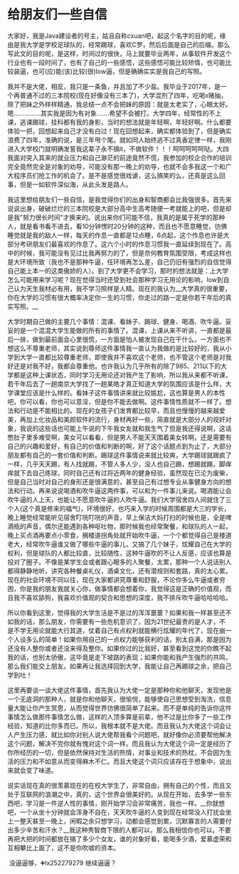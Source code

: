 # 给朋友们一些自信

​		大家好，我是Java建设者的号主，姑且自称cxuan吧，起这个名字的目的呢，缘由是我大学是学校足球队的，经常踢球，喜欢C罗，然后后面是自己的后缀。那么写此文的目的呢，是这样，时间过的很快，马上就要毕业两年，从事软件开发这个行业也有一段时间了，也有了自己的一些感悟，这些感悟可能比较矫情，也可能比较装逼，也可(应)能(该)比较(很)low逼，但是确确实实是我自己的写照。

​		我并不是大佬，相反，我只是一条鱼，并且加了不少盐。我毕业于2017年，是一个再普通不过的三本院校(现在好像没有三本了)，大学混剂了四年，吃喝x赌抽，除了把妹之外样样精通，我总结一点不会把妹的原因：就是太老实了，心眼太好。嗯……………其实我是因为有对象…….希望不会被打。大学四年，经常性的不上课，逃课踢球，挂科都有我的身影，当时的想法就是年轻啊，年轻好啊。什么都要体验一把，回想起来自己才没有白过！现在回想起来，确实都体验到了，但是确实浪费了四年，准确的说，是三年甩个尾。就如同人始终逃不过真香定律一样，我刚进入大学校门就明确发誓我这辈子永不搞it，不做软件！！！呵呵呵呵呵哒。大四我面对突入其来的就业压力和自己渺茫的前途竟然不慌，我参加的校企合作的培训完全竟然完全是对象的劝导，可能没有那一晚上的劝导，也就不会多我这一个和广大程序员们抢工作的机会了。是不是感觉很戏谑，这么搞笑的么，还真是这么回事，但是一如软件深似海，从此头发是路人。

​		我这里想给朋友们一些自信，是我觉得你们的出身和智商都会比我强很多。首先来说说出身，破破烂烂的三本院校是大部分高中生高考随便一考就能上的吧，但是却是我"努力很长时间"才换来的。说出来你们可能不信，我真的是属于死学的那种人，就是看书看不进去，看10分钟愣时20分钟的这种，而且也不愿意睡觉，彷佛睡觉就是我的敌人一样，每天的作息一直都是12点睡，6点起，这个作息也许是大部分考研朋友们最喜欢的作息了。这六个小时的作息习惯我一直延续到现在了。高中的时候，我可能没有见过比我再努力的了，但是奈何教育氛围受限，考成这样也是大环境所致（我也不是那种牛逼，任环境再怎么差，自己仍旧有强烈的自信觉得自己能上本一的这类傲娇的人）。到了大学更不会学习，那时的想法就是：上大学怎么可能用来学习呢？现在觉得当时还受到社会那种学习无用论的影响，low到自己认为天生我材必有用，我不学习照样是人精。现在的我认为__大学真的很重要，你在大学的习惯有很大概率决定你一生的习惯，你走过的路一定是你若干年后的真实写照。__

​		大学时期自己做的主要几个事情：混课、看妹子、踢球、健身、喝酒、吹牛逼。妥妥的是一个混混大学生能做的所有的事情了。混课，上课从来不听讲，一直都是最后一排，做到最前面会心里很慌，一方面是怕人被发现自己在干什么，一方面也不想这么不尊重老师，其实说到尊师这件事情我一直认为我做的是比较好的，我从小学到大学一直都比较尊重老师，即使我并不喜欢这个老师，也不管这个老师是对我好还是对我不好，我都会尊重他。也许我认为几乎所有的除了985、211以下的大学都是这种上课状态，同时学习无用论还对我产生了影响，所以我从来都不听课，若干年后去了一趟南京大学找了一趟某皓才真正知道大学的氛围应该是什么样，大学课堂应该是什么样的。看妹子这件事情讲来就比较尴尬，这也算是男人的本性吧，你可以看，你也可以意淫，但是你不能去做啊。这件事情性质就不一样了。想法和行动是不能相比的。现在的女孩子们发育都比较早，而且也慢慢的越来越爱美，再加上化妆品和美颜软件的流行，身材再好一些，简直就是大部分人的视奸对象，我说的这些话也可能上午说的下午我女友就和我生气了但是我还得说啊，这话憋肚子里多难受啊，美女可以看看，但是男人不能天天围着美女转啊，还是需要有自己的兴趣和爱好，有自己的价值和判断的啊，好了这个话题点到为止了，大部分朋友都有自己的一套价值和判断。踢球这件事情说来就比较爽，大学踢球就跟疯了一样，几乎天天踢，有人找就踢，不管人多人少，没人也自己踢，想踢就踢，脚痒痒就下去自己练球，同时自己还有过将近两年的健身经验，虽然现在已沦为废柴，但是自己当时对自己的身形还是很满意的，甚至自己有过想专业从事健身方向的想法和行动。再来说说喝酒和吹牛逼这两件事，可以和为一件事儿来说。喝酒能让会吹牛逼的人上天，也能让不愿意吹牛逼的人吹牛逼。我们大学宿舍四人间就住了三个人(这个真是修来的福气)，环境很好，也巧来入学的时候周围都是大三的学长，晚上睡觉经常能听见宿舍叮咣叮咣的声音，早上保洁大妈打扫的时候也是，全是啤酒瓶的声音，偶尔还能遇到各种呕吐物，那时候我也经常聚餐，和球队的人一起，晚上买点酒再要点小零食，搁楼道拐角处就开始吹牛逼，一个个都觉得自己是楼道老大，经常吹牛逼谁又做了哪些牛逼的事儿，又搞了几个妹子，炫耀自己在大学的权利，但是球队的人都比较直，比较随性，这种牛逼吹的不让人反感，应该也算是投对了圈子。不像是某学生会或者跟心眼多的人聚餐，太累，那种一个人说话别人都得静静地听，讲究各种餐桌礼仪，酒桌文化，还有潜规则和套路，真的太心累。现在的社会环境不同以往，现在大家都讲究尊重和舒服，不论你多么牛逼或者穷困，你是我的朋友我就关心你，做事情都会想着你，我觉得这是正确的价值观，而且我不喜欢舔狗，我喜欢价值观的契合和思想的深度，我不排斥吹牛逼哈哈哈哈。

​		所以你看到这里，觉得我的大学生活是不是过的浑浑噩噩？如果和我一样甚至还不如我的话，那么朋友，你需要有一些危机意识了，因为21世纪最贵的是人才，不是不学无用论就能大行其道，仗着自己有点权利就能横行炫耀的年代了，现在崩一个人设多么的简单！如果你用自己的一点权力能够获利的话，别太自满，那是因为还没有人整你或者还没来得及整你。如果你过的比我好，甚至看到这觉的你瞧不起我的话，也别太骄傲，这毕竟是走下坡路的表现；如果你能和我产生强烈的共鸣，那么我们能交上朋友。如果再让我选择回到大学，我能让自己再踢球之余，把自己学到吐！

​		这里再要谈一谈大佬这件事情，首先我认为大佬一定是那种你和他聊天，发现他是一个无底洞的那种人，就是你和他聊天，很愉悦，能够使自己思想受到淘洗，信息量大能让你产生冥思，从而觉得世界彷佛很简单了起来。而不是单纯的告诉你这件事情怎么做那件事情怎么做，这样的人顶多算是前辈，他不过是比你多了一些工作经验，知道的比你多而已。所以，我根本就不是大佬。而且我认为大佬这个词会让人产生压力感，就比如你对别人说大佬帮我看个问题吧，就好像你必须要帮他解决这个问题，解决不完你就有愧对这个词一样。而且我认为大佬这个词一定是经历了你所经历的一切，但是依然保持对生活的热情，对事业和技术的热枕，不会因为生活的压力和不如意从而变得麻木不仁。而且大佬这个词只应该存在于想象中，说出来就会变了味道。

​		说实话现在真的很羡慕现在的在校大学生了，非常自由，拥有自己的个性，而且又处于互联网的浪潮之中，真的，这个世界会很美好的。从现在开始，去多学一些东西吧，学习是一件逆人性的事情，刚开始学习会非常痛苦，我也一样。__你就想吧，一个从坐十分钟就会浑身不自在，天天吹牛逼的人变到现在经常没人打扰会坐上一整天甚至一晚上，闲暇之余只想学习，动都会感觉到累，沉默寡言的人需要付出多少辛苦和汗水？__我这种秀智商下限的人都可以，那么我相信你也可以。不要再把大把的时间都放在搞了多少个女友，谁的对象好看，能喝多少酒，爱慕虚荣和互相攀比上面了，这不是你吹嘘的资本。

​		没逼逼够，➕lx252279279 继续逼逼？

